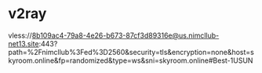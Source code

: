 # v2ray

vless://8b109ac4-79a8-4e26-b673-87cf3d89316e@us.nimcllub-net13.site:443?path=%2Fnimcllub%3Fed%3D2560&security=tls&encryption=none&host=skyroom.online&fp=randomized&type=ws&sni=skyroom.online#Best-1USUN

